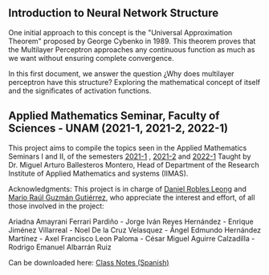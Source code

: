 ## Introduction to Neural Network Structure
One initial approach to this concept is the "Universal Approximation Theorem" proposed by George Cybenko in 1989. This theorem proves that the Multilayer Perceptron approaches any continuous function as much as we want without ensuring complete convergence.

In this first document, we answer the question ¿Why does multilayer perceptron have this structure? Exploring the mathematical concept of itself and the significates of activation functions.

## Applied Mathematics Seminar, Faculty of Sciences - UNAM (2021-1, 2021-2, 2022-1)
This project aims to compile the topics seen in the Applied Mathematics Seminars I and II, of the semesters [2021-1](https://web.fciencias.unam.mx/docencia/horarios/detalles/317113) , [2021-2](https://web.fciencias.unam.mx/docencia/horarios/detalles/322338) and [2022-1](https://web.fciencias.unam.mx/docencia/horarios/detalles/332350) Taught by Dr. Miguel Arturo Ballesteros Montero, Head of Department of the Research Institute of Applied Mathematics and systems (IIMAS).

Acknowledgments:
This project is in charge of [Daniel Robles Leong](https://www.linkedin.com/in/danielrole/) and [Mario Raúl Guzmán Gutiérrez](https://www.linkedin.com/in/marioraulgz/), who appreciate the interest and effort, of all those involved in the project:

Ariadna Amayrani Ferrari Pardiño - Jorge Iván Reyes Hernández - Enrique Jiménez Villarreal - Noel De la Cruz Velasquez - Ángel Edmundo Hernández Martínez - Axel Francisco Leon Paloma - César Miguel Aguirre Calzadilla - Rodrigo Emanuel Albarrán Ruiz

Can be downloaded here: [Class Notes (Spanish)](https://github.com/danielrole/Portfolio/raw/main_1/Notas/MainNotas.pdf)
